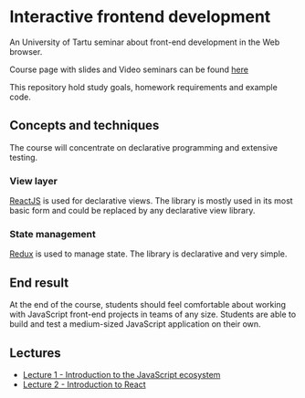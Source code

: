 # Interactive frontend development
An University of Tartu seminar about front-end development in the Web browser.

Course page with slides and Video seminars can be found [here](https://courses.cs.ut.ee/2018/react/spring/)

This repository hold study goals, homework requirements and example code.

## Concepts and techniques
The course will concentrate on declarative programming and extensive testing.

### View layer
[ReactJS](https://facebook.github.io/react/) is used for declarative views.
The library is mostly used in its most basic form and could be replaced by any declarative view library.

### State management
[Redux](http://redux.js.org/) is used to manage state.
The library is declarative and very simple.

## End result
At the end of the course, students should feel comfortable about working with
JavaScript front-end projects in teams of any size. Students are able to build
and test a medium-sized JavaScript application on their own.

## Lectures
* [Lecture 1 - Introduction to the JavaScript ecosystem](./lecture_1/README.md)
* [Lecture 2 - Introduction to React](./lecture_2/README.md)

